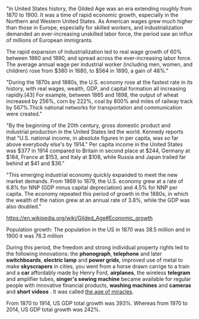 "In United States history, the Gilded Age was an era extending roughly from 1870 to 1900. It was a time of rapid economic growth, especially in the Northern and Western United States. As American wages grew much higher than those in Europe, especially for skilled workers, and industrialization demanded an ever-increasing unskilled labor force, the period saw an influx of millions of European immigrants.

The rapid expansion of industrialization led to real wage growth of 60% between 1860 and 1890, and spread across the ever-increasing labor force. The average annual wage per industrial worker (including men, women, and children) rose from $380 in 1880, to $564 in 1890, a gain of 48%."

"During the 1870s and 1880s, the U.S. economy rose at the fastest rate in its history, with real wages, wealth, GDP, and capital formation all increasing rapidly.[43] For example, between 1865 and 1898, the output of wheat increased by 256%, corn by 222%, coal by 800% and miles of railway track by 567%.Thick national networks for transportation and communication were created."

"By the beginning of the 20th century, gross domestic product and industrial production in the United States led the world. Kennedy reports that "U.S. national income, in absolute figures in per capita, was so far above everybody else's by 1914." Per capita income in the United States was $377 in 1914 compared to Britain in second place at $244, Germany at $184, France at $153, and Italy at $108, while Russia and Japan trailed far behind at $41 and $36."

"This emerging industrial economy quickly expanded to meet the new market demands. From 1869 to 1879, the U.S. economy grew at a rate of 6.8% for NNP (GDP minus capital depreciation) and 4.5% for NNP per capita. The economy repeated this period of growth in the 1880s, in which the wealth of the nation grew at an annual rate of 3.8%, while the GDP was also doubled."

https://en.wikipedia.org/wiki/Gilded_Age#Economic_growth

Population growth: The population in the US in 1870 was 38.5 million and in 1900 it was 76.3 million

During this period, the freedom and strong individual property rights led to the following innovations: the **phonograph**, **telephone** and later **switchboards**, **electric lamp** and **power grids**, improved use of metal to make **skyscrapers** in cities,  you went from a horse drawn carrige to a train and a **car** affordably made by Henry Ford, **airplanes**, the wireless **telegram** and amplifier tubes, **singer's sewing machine** became available for regular people with innovative financial products, **washing machines** and **cameras** and **short videos** . It was called [the age of miracles](https://www.youtube.com/watch?v=9xjPiYmhJqg). 

From 1870 to 1914, US GDP total growth was 393%. Whereas from 1970 to 2014, US GDP total growth was 242%. 
